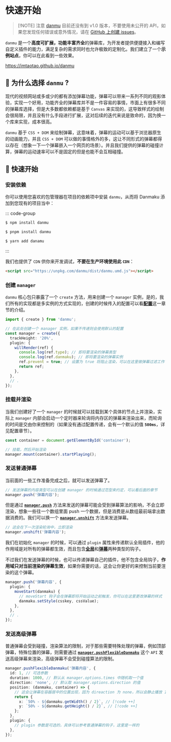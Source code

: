 # 快速开始

> [!NOTE] 注意
> <a href="https://www.npmjs.com/package/danmu">danmu</a> 目前还没有到 v1.0 版本，不要使用未公开的 API，如果您发现任何错误或意外情况，请在 <a href="https://github.com/imtaotao/danmu/issues/new">GitHub 上创建 issues</a>。

`danmu` 是一个**高度可扩展，功能丰富齐全**的弹幕库，为开发者提供便捷接入和编写自定义插件的能力，满足复杂的需求同时也允许极致的定制化。我们建立了一个**示例站点**，你可以在此看到一些效果。

https://imtaotao.github.io/danmu

## 🎯 为什么选择 `danmu` ?

现代的视频网站或多或少的都有添加弹幕功能，弹幕可以带来一系列不同的观影体验，实现一个好用，功能齐全的弹幕库并不是一件容易的事情，市面上有很多不同的弹幕库选择，但是大多数都依赖都是基于 `Canvas` 来实现的，这导致样式的绘制会很局限，并且没有什么手段进行扩展，这对后续的迭代来说是致命的，因为换一个库来实现，成本很高。

`danmu` 基于 `CSS + DOM` 来绘制弹幕，这意味着，弹幕的运动可以基于浏览器原生的动画能力，并且 `CSS + DOM` 可以做的事情格外的多，这让不同形式的弹幕都得以存在（想象一下一个弹幕嵌入一个网页的场景）。并且我们提供的弹幕的碰撞计算，弹幕的运动速率可以不是固定的但是也能不会互相碰撞。

## 🚀 快速开始

### 安装依赖

你可以使用您喜欢的包管理器在项目的依赖项中安装 `danmu`，从而将 Danmaku 添加到您现有的项目当中：

::: code-group

```sh [npm]
$ npm install danmu
```

```sh [pnpm]
$ pnpm install danmu
```

```sh [yarn]
$ yarn add danamu
```

:::

我们也提供了 `CDN` 供你来开发调试，**不要在生产环境使用此 `CDN`**：

```html
<script src="https://unpkg.com/danmu/dist/danmu.umd.js"></script>
```

### 创建 `manager`

`danmu` 核心包只暴露了一个 `create` 方法，用来创建一个 `manager` 实例，是的，我们所有的实现都是多实例的方式实现的，创建的时候传入的配置可以看[**配置**](../reference/manager-config)这一章节的介绍。

```ts
import { create } from 'danmu';

// 在此处创建一个 manager 实例，如果不传递则会使用默认的配置
const manager = create({
  trackHeight: '20%',
  plugin: {
    willRender(ref) {
      console.log(ref.type); // 即将要渲染的弹幕类型
      console.log(ref.danmaku); // 即将要渲染的弹幕实例
      ref.prevent = true; // 设置为 true 将阻止渲染，可以在这里做弹幕过滤工作
      return ref;
    },
  },
  // .
});
```

### 挂载并渲染

当我们创建好了一个 `manager` 的时候就可以挂载到某个具体的节点上并渲染，实际上 `manager` 内部会启动一个定时器来轮询将内存区的弹幕来渲染出来，而轮询的时间是交由你来控制的（如果没有通过配置传递，会有一个默认的值 **`500ms`**，详见配置章节）。

```ts
const container = document.getElementById('container');

// 挂载，然后开始渲染
manager.mount(container).startPlaying();
```

### 发送普通弹幕

当前面的一些工作准备完成之后，就可以发送弹幕了。

```ts
// 发送弹幕的内容类型可以在创建 manager 的时候通过范型来约定，可以看后面的章节
manager.push('弹幕内容');
```

但是通过 [**`manager.push`**](../reference/manager-methods/#manager-push) 方法来发送的弹幕可能会受到弹幕算法的影响，不会立即渲染，想象一些往一个数组里面 push 一个数据，但是消费是从数组最前端拿出数据消费的。我们可以换一个 [**`manager.unshift`**](../reference/manager-methods/#manager-unshift) 方法来发送弹幕。

```ts
// 这会在下一次渲染轮询中，立即渲染
manager.unshift('弹幕内容');
```

我们在初始化 `manager` 的时候，可以通过 `plugin` 属性来传递默认全局插件，他的作用域是对所有的弹幕都生效，而且包含[**全局**](../reference/manager-hooks)和[**弹幕**](../reference/danmaku-hooks)两种类型的钩子。

不过我们在发送弹幕的时候，也可以传递弹幕自己的插件，他不包含全局钩子，**作用域只对当前渲染的弹幕生效**，如果你需要的话，这会让你更好的来控制当前要渲染的这个弹幕。

```ts
manager.push('弹幕内容', {
  plugin: {
    moveStart(danmaku) {
      // moveStart 钩子会在弹幕即将开始运动之前触发，你可以在这里更改弹幕的样式
      danmaku.setStyle(csskey, cssValue);
    },
  },
  // .
});
```

### 发送高级弹幕

普通弹幕会受到碰撞，渲染算法的限制，对于那些需要特殊处理的弹幕，例如顶部弹幕，特殊位置的弹幕，则需要通过 [**`manager.pushFlexibleDanmaku`**](../reference/manager-methods/#manager-pushflexibledanmaku) 这个 `API` 发送高级弹幕来渲染，高级弹幕不会受到碰撞算法的限制。

```ts
manager.pushFlexibleDanmaku('弹幕内容', {
  id: 1, // 可选参数
  duration: 1000, // 默认从 manager.options.times 中随机取一个值
  direction: 'none', // 默认取 manager.options.direction 的值
  position: (danmaku, container) => {
    // 这会让弹幕在容器居中的位置出现，因为 direaction 为 none，所以会静止播放 1s
    return {
      x: `50% - ${danmaku.getWidth() / 2}`, // [!code ++]
      y: `50% - ${danmaku.getHeight() / 2}`, // [!code ++]
    };
  },
  plugin: {
    // plugin 参数是可选的，具体可以参考普通弹幕的钩子，这里是一样的
  },
});
```
